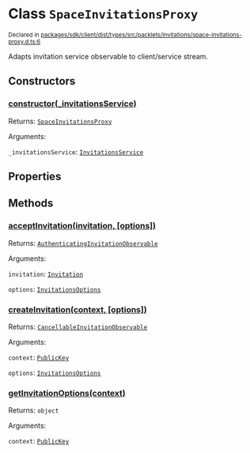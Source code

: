# Class `SpaceInvitationsProxy`
<sub>Declared in [packages/sdk/client/dist/types/src/packlets/invitations/space-invitations-proxy.d.ts:6]()</sub>


Adapts invitation service observable to client/service stream.


## Constructors
### [constructor(_invitationsService)]()



Returns: <code>[SpaceInvitationsProxy](/api/@dxos/react-client/classes/SpaceInvitationsProxy)</code>

Arguments: 

`_invitationsService`: <code>[InvitationsService](/api/@dxos/react-client/interfaces/InvitationsService)</code>


## Properties


## Methods
### [acceptInvitation(invitation, \[options\])]()



Returns: <code>[AuthenticatingInvitationObservable](/api/@dxos/react-client/interfaces/AuthenticatingInvitationObservable)</code>

Arguments: 

`invitation`: <code>[Invitation](/api/@dxos/react-client/interfaces/Invitation)</code>

`options`: <code>[InvitationsOptions](/api/@dxos/react-client/types/InvitationsOptions)</code>

### [createInvitation(context, \[options\])]()



Returns: <code>[CancellableInvitationObservable](/api/@dxos/react-client/interfaces/CancellableInvitationObservable)</code>

Arguments: 

`context`: <code>[PublicKey](/api/@dxos/react-client/classes/PublicKey)</code>

`options`: <code>[InvitationsOptions](/api/@dxos/react-client/types/InvitationsOptions)</code>

### [getInvitationOptions(context)]()



Returns: <code>object</code>

Arguments: 

`context`: <code>[PublicKey](/api/@dxos/react-client/classes/PublicKey)</code>
